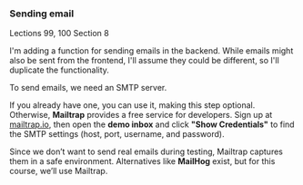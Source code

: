 ### Sending email 

Lections 99, 100 Section 8 

I'm adding a function for sending emails in the backend. While emails might also be sent from the frontend, I'll assume they could be different, so I'll duplicate the functionality.

To send emails, we need an SMTP server.

If you already have one, you can use it, making this step optional. Otherwise, **Mailtrap** provides a free service for developers. Sign up at [mailtrap.io](https://mailtrap.io), then open the **demo inbox** and click **"Show Credentials"** to find the SMTP settings (host, port, username, and password).

Since we don’t want to send real emails during testing, Mailtrap captures them in a safe environment. Alternatives like **MailHog** exist, but for this course, we’ll use Mailtrap.